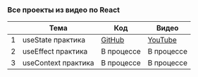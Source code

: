 ### Все проекты из видео по React

|   | Тема                | Код                                          | Видео                                   |
|---|---------------------|----------------------------------------------|-----------------------------------------|
| 1 | useState практика   | [GitHub](./React)                            | [YouTube](https://youtu.be/xLwHGFN8AWQ) |
| 2 | useEffect практика  | В процессе                                   | В процессе                              |
| 3 | useContext практика | В процессе                                   | В процессе                              |
